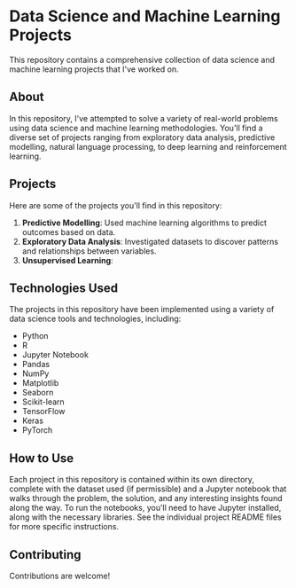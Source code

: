 # Data Science and Machine Learning Projects

This repository contains a comprehensive collection of data science and machine learning projects that I've worked on.

## About
In this repository, I've attempted to solve a variety of real-world problems using data science and machine learning methodologies. You'll find a diverse set of projects ranging from exploratory data analysis, predictive modelling, natural language processing, to deep learning and reinforcement learning.

## Projects

Here are some of the projects you'll find in this repository:

1. **Predictive Modelling**: Used machine learning algorithms to predict outcomes based on data.
2. **Exploratory Data Analysis**: Investigated datasets to discover patterns and relationships between variables.
3. **Unsupervised Learning**: 

## Technologies Used

The projects in this repository have been implemented using a variety of data science tools and technologies, including:

- Python
- R
- Jupyter Notebook
- Pandas
- NumPy
- Matplotlib
- Seaborn
- Scikit-learn
- TensorFlow
- Keras
- PyTorch

## How to Use

Each project in this repository is contained within its own directory, complete with the dataset used (if permissible) and a Jupyter notebook that walks through the problem, the solution, and any interesting insights found along the way. To run the notebooks, you'll need to have Jupyter installed, along with the necessary libraries. See the individual project README files for more specific instructions.

## Contributing

Contributions are welcome! 



